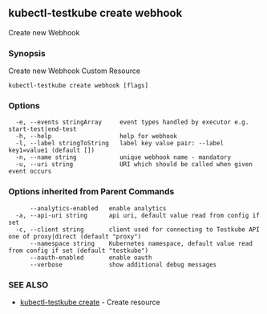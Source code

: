## kubectl-testkube create webhook

Create new Webhook

### Synopsis

Create new Webhook Custom Resource

```
kubectl-testkube create webhook [flags]
```

### Options

```
  -e, --events stringArray     event types handled by executor e.g. start-test|end-test
  -h, --help                   help for webhook
  -l, --label stringToString   label key value pair: --label key1=value1 (default [])
  -n, --name string            unique webhook name - mandatory
  -u, --uri string             URI which should be called when given event occurs
```

### Options inherited from Parent Commands

```
      --analytics-enabled   enable analytics
  -a, --api-uri string      api uri, default value read from config if set
  -c, --client string       client used for connecting to Testkube API one of proxy|direct (default "proxy")
      --namespace string    Kubernetes namespace, default value read from config if set (default "testkube")
      --oauth-enabled       enable oauth
      --verbose             show additional debug messages
```

### SEE ALSO

* [kubectl-testkube create](kubectl-testkube_create.md)	 - Create resource

